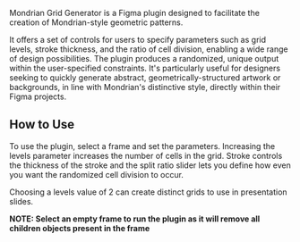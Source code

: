 Mondrian Grid Generator is a Figma plugin designed to facilitate the creation of Mondrian-style geometric patterns.

It offers a set of controls for users to specify parameters such as grid levels, stroke thickness, and the ratio of cell division, enabling a wide range of design possibilities. The plugin produces a randomized, unique output within the user-specified constraints. It's particularly useful for designers seeking to quickly generate abstract, geometrically-structured artwork or backgrounds, in line with Mondrian's distinctive style, directly within their Figma projects.

<h2>How to Use</h2>

To use the plugin, select a frame and set the parameters. Increasing the levels parameter increases the number of cells in the grid. Stroke controls the thickness of the stroke and the split ratio slider lets you define how even you want the randomized cell division to occur.

Choosing a levels value of 2 can create distinct grids to use in presentation slides.

<b>NOTE: Select an empty frame to run the plugin as it will remove all children objects present in the frame<b>
